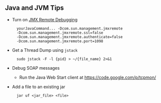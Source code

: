 Java and JVM Tips
-----------------

+ Turn on [JMX Remote Debugging][1]


        yourJavaCommand... -Dcom.sun.management.jmxremote   
        -Dcom.sun.management.jmxremote.ssl=false   
        -Dcom.sun.management.jmxremote.authenticate=false   
        -Dcom.sun.management.jmxremote.port=1098  

+ Get a Thread Dump using `jstack`

        
        sudo jstack -F -l {pid} > ~/{file_name} 2>&1

+ Debug SOAP messages  
    * Run the Java Web Start client at https://code.google.com/p/tcpmon/

+ Add a file to an existing jar

        jar uf <jar_file> <file>

[1]: http://java.dzone.com/articles/visualvm-monitoring-remote-jvm

